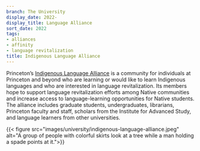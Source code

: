 ```yaml
---
branch: The University
display_date: 2022-
display_title: Language Alliance
sort_date: 2022
tags:
- alliances
- affinity
- language revitalization
title: Indigenous Language Alliance
---
```


Princeton’s [Indigenous Language Alliance](https://indigenous.princeton.edu/community/indigenous-language-alliance) is a community for individuals at Princeton and beyond who are learning or would like to learn Indigenous languages and who are interested in language revitalization. Its members hope to support language revitalization efforts among Native communities and increase access to language-learning opportunities for Native students. The alliance includes graduate students, undergraduates, librarians, Princeton faculty and staff, scholars from the Institute for Advanced Study, and language learners from other universities. 

{{< figure src="images/university/indigenous-language-alliance.jpeg" alt="A group of people with colorful skirts look at a tree while a man holding a spade points at it.">}}
